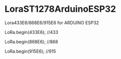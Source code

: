 # LoraST1278ArduinoESP32
Lora433E6/868E6/915E6 for ARDUINO ESP32

LoRa.begin(433E6); //433

LoRa.begin(868E6); //868

LoRa.begin(915E6); //915
